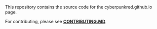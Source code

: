 This repository contains the source code for the cyberpunkred.github.io page.  
  
For contributing, please see [**CONTRIBUTING.MD**](contributing.md).  